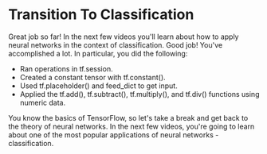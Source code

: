 # Transition To Classification

Great job so far! In the next few videos you'll learn about how to apply neural networks in the context of classification.
Good job! You've accomplished a lot. In particular, you did the following:

- Ran operations in tf.session.
- Created a constant tensor with tf.constant().
- Used tf.placeholder() and feed_dict to get input.
- Applied the tf.add(), tf.subtract(), tf.multiply(), and tf.div() functions using numeric data.

You know the basics of TensorFlow, so let's take a break and get back to the theory of neural networks. In the next few videos, you're going to learn about one of the most popular applications of neural networks - classification.
